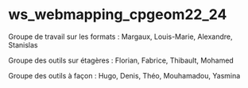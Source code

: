 # ws_webmapping_cpgeom22_24

Groupe de travail sur les formats : Margaux, Louis-Marie, Alexandre, Stanislas

Groupe des outils sur étagères : Florian, Fabrice, Thibault, Mohamed

Groupe des outils à façon : Hugo, Denis, Théo, Mouhamadou, Yasmina
